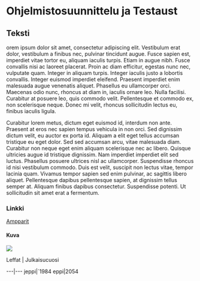 # Ohjelmistosuunnittelu ja Testaust

## Teksti

orem ipsum dolor sit amet, consectetur adipiscing elit. Vestibulum erat dolor, vestibulum a finibus nec, pulvinar tincidunt augue. Fusce sapien est, imperdiet vitae tortor eu, aliquam iaculis turpis. Etiam in augue nibh. Fusce convallis nisi ac laoreet placerat. Proin ac diam efficitur, egestas nunc nec, vulputate quam. Integer in aliquam turpis. Integer iaculis justo a lobortis convallis. Integer euismod imperdiet eleifend. Praesent imperdiet enim malesuada augue venenatis aliquet. Phasellus eu ullamcorper orci. Maecenas odio nunc, rhoncus at diam in, iaculis ornare leo. Nulla facilisi. Curabitur at posuere leo, quis commodo velit. Pellentesque et commodo ex, non scelerisque neque. Donec mi velit, rhoncus sollicitudin lectus eu, finibus iaculis ligula.

Curabitur lorem metus, dictum eget euismod id, interdum non ante. Praesent at eros nec sapien tempus vehicula in non orci. Sed dignissim dictum velit, eu auctor ex porta id. Aliquam a elit eget tellus accumsan tristique eu eget dolor. Sed sed accumsan arcu, vitae malesuada diam. Curabitur non neque eget enim aliquam scelerisque nec ac libero. Quisque ultricies augue id tristique dignissim. Nam imperdiet imperdiet elit sed luctus. Phasellus posuere ultrices nisl ac ullamcorper. Suspendisse rhoncus id nisi vestibulum commodo. Duis est velit, suscipit non lectus vitae, tempor lacinia quam. Vivamus tempor sapien sed enim pulvinar, ac sagittis libero aliquet. Pellentesque dapibus pellentesque sapien, at dignissim tellus semper at. Aliquam finibus dapibus consectetur. Suspendisse potenti. Ut sollicitudin sit amet erat a fermentum. 

### Linkki

[Ampparit](http://www.ampparit.com/) 

#### Kuva

![](http://www02.oph.fi/etalukio/kuvataide/kurssi1/kuvat/kuva17_1.jpg)

Leffat | Julkaisucuosi

---|---
jeppi|´1984
eppi|2054
